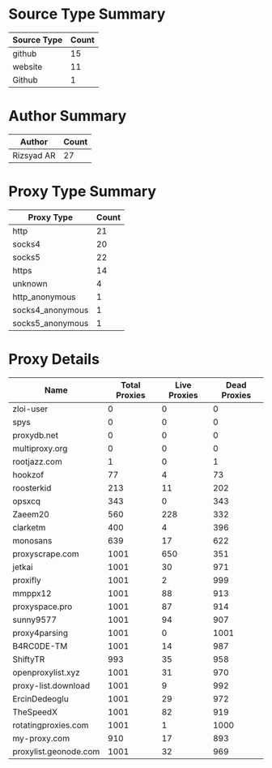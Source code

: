 # Source Type Summary

| Source Type | Count |
|-------------|-------|
| github | 15 |
| website | 11 |
| Github | 1 |


# Author Summary

| Author | Count |
|--------|-------|
| Rizsyad AR | 27 |


# Proxy Type Summary

| Proxy Type | Count |
|------------|-------|
| http | 21 |
| socks4 | 20 |
| socks5 | 22 |
| https | 14 |
| unknown | 4 |
| http_anonymous | 1 |
| socks4_anonymous | 1 |
| socks5_anonymous | 1 |


# Proxy Details

| Name | Total Proxies | Live Proxies | Dead Proxies |
|------|---------------|--------------|---------------|
| zloi-user | 0 | 0 | 0 |
| spys | 0 | 0 | 0 |
| proxydb.net | 0 | 0 | 0 |
| multiproxy.org | 0 | 0 | 0 |
| rootjazz.com | 1 | 0 | 1 |
| hookzof | 77 | 4 | 73 |
| roosterkid | 213 | 11 | 202 |
| opsxcq | 343 | 0 | 343 |
| Zaeem20 | 560 | 228 | 332 |
| clarketm | 400 | 4 | 396 |
| monosans | 639 | 17 | 622 |
| proxyscrape.com | 1001 | 650 | 351 |
| jetkai | 1001 | 30 | 971 |
| proxifly | 1001 | 2 | 999 |
| mmppx12 | 1001 | 88 | 913 |
| proxyspace.pro | 1001 | 87 | 914 |
| sunny9577 | 1001 | 94 | 907 |
| proxy4parsing | 1001 | 0 | 1001 |
| B4RC0DE-TM | 1001 | 14 | 987 |
| ShiftyTR | 993 | 35 | 958 |
| openproxylist.xyz | 1001 | 31 | 970 |
| proxy-list.download | 1001 | 9 | 992 |
| ErcinDedeoglu | 1001 | 29 | 972 |
| TheSpeedX | 1001 | 82 | 919 |
| rotatingproxies.com | 1001 | 1 | 1000 |
| my-proxy.com | 910 | 17 | 893 |
| proxylist.geonode.com | 1001 | 32 | 969 |
